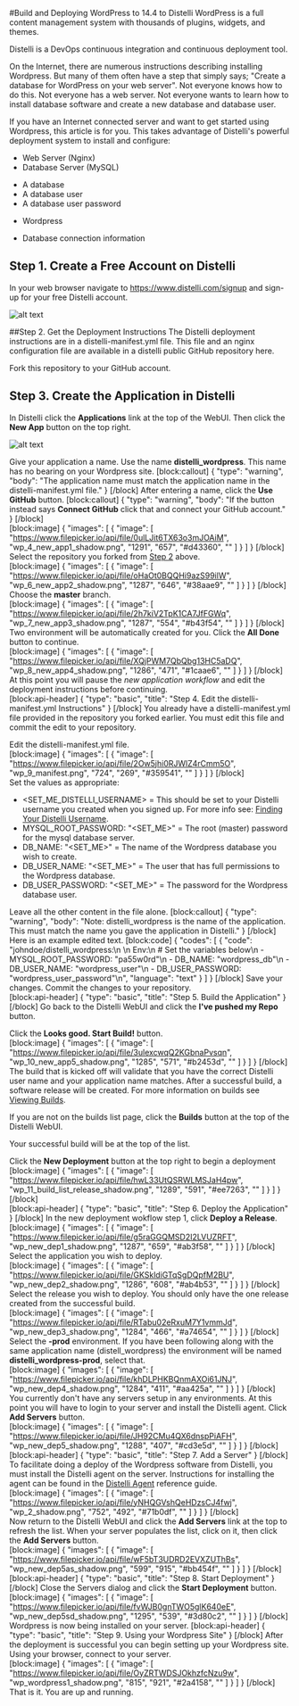 #Build and Deploying WordPress to 14.4 to Distelli
WordPress is a full content management system with thousands of plugins, widgets, and themes.

Distelli is a DevOps continuous integration and continuous deployment tool.

On the Internet, there are numerous instructions describing installing Wordpress. But many of them often have a step that simply says; "Create a database for WordPress on your web server". Not everyone knows how to do this. Not everyone has a web server. Not everyone wants to learn how to install database software and create a new database and database user.

If you have an Internet connected server and want to get started using Wordpress, this article is for you. This takes advantage of Distelli's powerful deployment system to install and configure:
* Web Server (Nginx)
* Database Server (MySQL)
 - A database
 - A database user
 - A database user password
* Wordpress
 - Database connection information
## Step 1. Create a Free Account on Distelli
In your web browser navigate to <a href="https://www.distelli.com/signup" target="_blank">https://www.distelli.com/signup</a> and sign-up for your free Distelli account.

![alt text](https://www.filepicker.io/api/file/G44t2S9LRUirfTpuiTtA)

##Step 2. Get the Deployment Instructions
The Distelli deployment instructions are in a distelli-manifest.yml file.  This file and an nginx configuration file are available in a distelli public GitHub repository here.

Fork this repository to your GitHub account.

## Step 3. Create the Application in Distelli
In Distelli click the **Applications** link at the top of the WebUI. Then click the **New App** button on the top right.

![alt text](https://www.filepicker.io/api/file/o2KKinKSNyP4xLyZi9AG)

Give your application a name. Use the name **distelli_wordpress**. This name has no bearing on your Wordpress site.
[block:callout]
{
  "type": "warning",
  "body": "The application name must match the application name in the distelli-manifest.yml file."
}
[/block]
After entering a name, click the **Use GitHub** button.
[block:callout]
{
  "type": "warning",
  "body": "If the button instead says **Connect GitHub** click that and connect your GitHub account."
}
[/block]
<br>
[block:image]
{
  "images": [
    {
      "image": [
        "https://www.filepicker.io/api/file/0ulLJit6TX63o3mJOAiM",
        "wp_4_new_app1_shadow.png",
        "1291",
        "657",
        "#d43360",
        ""
      ]
    }
  ]
}
[/block]
<br>
Select the repository you forked from [Step 2](#step-2-get-the-deployment-instructions) above.
<br>
[block:image]
{
  "images": [
    {
      "image": [
        "https://www.filepicker.io/api/file/oHaOt0BQQHi9azS99ilW",
        "wp_6_new_app2_shadow.png",
        "1287",
        "646",
        "#38aae9",
        ""
      ]
    }
  ]
}
[/block]
<br>
Choose the **master** branch.
<br>
[block:image]
{
  "images": [
    {
      "image": [
        "https://www.filepicker.io/api/file/2h7kiV2TpK1CA7JfFGWq",
        "wp_7_new_app3_shadow.png",
        "1287",
        "554",
        "#b43f54",
        ""
      ]
    }
  ]
}
[/block]
<br>
Two environment will be automatically created for you. Click the **All Done** button to continue.
<br>
[block:image]
{
  "images": [
    {
      "image": [
        "https://www.filepicker.io/api/file/XQjPWM7QbQbg13HC5aDQ",
        "wp_8_new_app4_shadow.png",
        "1286",
        "471",
        "#1caae6",
        ""
      ]
    }
  ]
}
[/block]
<br>
At this point you will pause the *new application workflow* and edit the deployment instructions before continuing.
<br>
[block:api-header]
{
  "type": "basic",
  "title": "Step 4. Edit the distelli-manifest.yml Instructions"
}
[/block]
You already have a distelli-manifest.yml file provided in the repository you forked earlier. You must edit this file and commit the edit to your repository.

Edit the distelli-manifest.yml file.
<br>
[block:image]
{
  "images": [
    {
      "image": [
        "https://www.filepicker.io/api/file/2Ow5jhi0RJWlZ4rCmm5O",
        "wp_9_manifest.png",
        "724",
        "269",
        "#359541",
        ""
      ]
    }
  ]
}
[/block]
<br>
Set the values as appropriate:
* <SET_ME_DISTELLI_USERNAME> = This should be set to your Distelli username you created when you signed up. For more info see: [Finding Your Distelli Username](doc:finding-your-distelli-username).
* MYSQL_ROOT_PASSWORD: "<SET_ME>" = The root (master) password for the mysql database server.
* DB_NAME: "<SET_ME>" = The name of the Wordpress database you wish to create.
* DB_USER_NAME: "<SET_ME>" = The user that has full permissions to the Wordpress database.
* DB_USER_PASSWORD: "<SET_ME>" = The password for the Wordpress database user.

Leave all the other content in the file alone.
[block:callout]
{
  "type": "warning",
  "body": "Note: distelli_wordpress is the name of the application. This must match the name you gave the application in Distelli."
}
[/block]
Here is an example edited text.
[block:code]
{
  "codes": [
    {
      "code": "johndoe/distelli_wordpress:\n      \n  Env:\n    # Set the variables below\n    - MYSQL_ROOT_PASSWORD: \"pa55w0rd\"\n    - DB_NAME: \"wordpress_db\"\n    - DB_USER_NAME: \"wordpress_user\"\n    - DB_USER_PASSWORD: \"wordpress_user_password\"\n",
      "language": "text"
    }
  ]
}
[/block]
Save your changes.
Commit the changes to your repository.
<br>
[block:api-header]
{
  "type": "basic",
  "title": "Step 5. Build the Application"
}
[/block]
Go back to the Distelli WebUI and click the **I've pushed my Repo** button.

Click the **Looks good. Start Build!** button.
<br>
[block:image]
{
  "images": [
    {
      "image": [
        "https://www.filepicker.io/api/file/3ulexcwqQ2KGbnaPvsqn",
        "wp_10_new_app5_shadow.png",
        "1285",
        "571",
        "#b2453d",
        ""
      ]
    }
  ]
}
[/block]
<br>
The build that is kicked off will validate that you have the correct Distelli user name and your application name matches. After a successful build, a software release will be created. For more information on builds see [Viewing Builds](doc:viewing-builds).

If you are not on the builds list page, click the **Builds** button at the top of the Distelli WebUI.

Your successful build will be at the top of the list. 

Click the **New Deployment** button at the top right to begin a deployment
<br>
[block:image]
{
  "images": [
    {
      "image": [
        "https://www.filepicker.io/api/file/hwL33UtQSRWLMSJaH4pw",
        "wp_11_build_list_release_shadow.png",
        "1289",
        "591",
        "#ee7263",
        ""
      ]
    }
  ]
}
[/block]
<br>
[block:api-header]
{
  "type": "basic",
  "title": "Step 6. Deploy the Application"
}
[/block]
In the new deployment wokflow step 1, click **Deploy a Release**.
<br>
[block:image]
{
  "images": [
    {
      "image": [
        "https://www.filepicker.io/api/file/g5raGGQMSD2I2LVUZRFT",
        "wp_new_dep1_shadow.png",
        "1287",
        "659",
        "#ab3f58",
        ""
      ]
    }
  ]
}
[/block]
<br>
Select the application you wish to deploy. 
<br>
[block:image]
{
  "images": [
    {
      "image": [
        "https://www.filepicker.io/api/file/GKSkldiGTqSgDQpfM2BU",
        "wp_new_dep2_shadow.png",
        "1286",
        "608",
        "#ab4b53",
        ""
      ]
    }
  ]
}
[/block]
<br>
Select the release you wish to deploy. You should only have the one release created from the successful build.
<br>
[block:image]
{
  "images": [
    {
      "image": [
        "https://www.filepicker.io/api/file/RTabu02eRxuM7Y1vmmJd",
        "wp_new_dep3_shadow.png",
        "1284",
        "466",
        "#a74654",
        ""
      ]
    }
  ]
}
[/block]
<br>
Select the **-prod** environment. If you have been following along with the same application name (distell_wordpress) the environment will be named **distelli_wordpress-prod**, select that.
<br>
[block:image]
{
  "images": [
    {
      "image": [
        "https://www.filepicker.io/api/file/khDLPHKBQnmAXOi61JNJ",
        "wp_new_dep4_shadow.png",
        "1284",
        "411",
        "#aa425a",
        ""
      ]
    }
  ]
}
[/block]
<br>
You currently don't have any servers setup in any environments. At this point you will have to login to your server and install the Distelli agent. Click **Add Servers** button.
<br>
[block:image]
{
  "images": [
    {
      "image": [
        "https://www.filepicker.io/api/file/JH92CMu4QX6dnspPiAFH",
        "wp_new_dep5_shadow.png",
        "1288",
        "407",
        "#cd3e5d",
        ""
      ]
    }
  ]
}
[/block]
<br>
[block:api-header]
{
  "type": "basic",
  "title": "Step 7. Add a Server"
}
[/block]
To facilitate doing a deploy of the Wordpress software from Distelli, you must install the Distelli agent on the server. Instructions for installing the agent can be found in the [Distelli Agent](doc:distelli-agent) reference guide. 
<br>
[block:image]
{
  "images": [
    {
      "image": [
        "https://www.filepicker.io/api/file/yNHQGVshQeHDzsCJ4fwj",
        "wp_2_shadow.png",
        "752",
        "492",
        "#71b0df",
        ""
      ]
    }
  ]
}
[/block]
<br>
Now return to the Distelli WebUI and click the **Add Servers** link at the top to refresh the list. When your server populates the list, click on it, then click the **Add Servers** button.
<br>
[block:image]
{
  "images": [
    {
      "image": [
        "https://www.filepicker.io/api/file/wF5bT3UDRD2EVXZUThBs",
        "wp_new_dep5as_shadow.png",
        "599",
        "915",
        "#bb454f",
        ""
      ]
    }
  ]
}
[/block]
<br>
[block:api-header]
{
  "type": "basic",
  "title": "Step 8. Start Deployment"
}
[/block]
Close the Servers dialog and click the **Start Deployment** button.
<br>
[block:image]
{
  "images": [
    {
      "image": [
        "https://www.filepicker.io/api/file/fvWJB0gnTWO5glK640eE",
        "wp_new_dep5sd_shadow.png",
        "1295",
        "539",
        "#3d80c2",
        ""
      ]
    }
  ]
}
[/block]
<br>
Wordpress is now being installed on your server.
[block:api-header]
{
  "type": "basic",
  "title": "Step 9. Using your Wordpress Site"
}
[/block]
After the deployment is successful you can begin setting up your Wordpress site. Using your browser, connect to your server.
<br>
[block:image]
{
  "images": [
    {
      "image": [
        "https://www.filepicker.io/api/file/OyZRTWDSJOkhzfcNzu9w",
        "wp_wordpress1_shadow.png",
        "815",
        "921",
        "#2a4158",
        ""
      ]
    }
  ]
}
[/block]
<br>
That is it. You are up and running.
